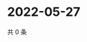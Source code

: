 # 2022-05-27

共 0 条

<!-- BEGIN WEIBO -->
<!-- 最后更新时间 Fri May 27 2022 23:14:23 GMT+0800 (China Standard Time) -->

<!-- END WEIBO -->
